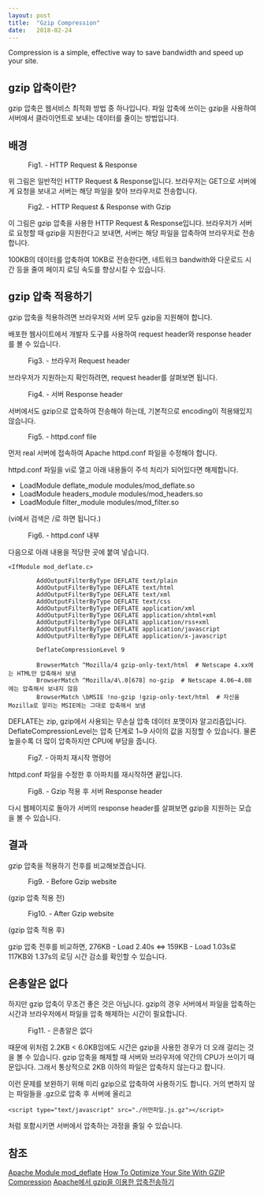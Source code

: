 ```yaml
---
layout: post
title:  "Gzip Compression"
date:   2018-02-24
---
```


<p class="intro"><span class="dropcap">C</span>ompression is a simple, effective way to save bandwidth and speed up your site.</p>

## gzip 압축이란?

gzip 압축은 웹서비스 최적화 방법 중 하나입니다.
파일 압축에 쓰이는 gzip을 사용하여 서버에서 클라이언트로 보내는 데이터를 줄이는 방법입니다.

## 배경

<figure>
	<img src="{{ '/assets/img/2018-02-24-gzip compression/HTTP req res.PNG' }}" alt="">
	<figcaption>Fig1. - HTTP Request & Response</figcaption>
</figure>
위 그림은 일반적인 HTTP Request & Response입니다.
브라우저는 GET으로 서버에게 요청을 보내고 서버는 해당 파일을 찾아 브라우저로 전송합니다.

<figure>
	<img src="{{ '/assets/img/2018-02-24-gzip compression/http compressed.PNG' }}" alt="">
	<figcaption>Fig2. - HTTP Request & Response with Gzip</figcaption>
</figure>
이 그림은 gzip 압축을 사용한 HTTP Request & Response입니다.
브라우저가 서버로 요청할 때 gzip을 지원한다고 보내면, 서버는 해당 파일을 압축하여 브라우저로 전송합니다.

100KB의 데이터를 압축하여 10KB로 전송한다면, 네트워크 bandwith와 다운로드 시간 등을 줄여 페이지 로딩 속도를 향상시킬 수 있습니다.

## gzip 압축 적용하기

gzip 압축을 적용하려면 브라우저와 서버 모두 gzip을 지원해야 합니다.

배포한 웹사이트에서 개발자 도구를 사용하여 request header와 response header를 볼 수 있습니다.

<figure>
	<img src="{{ '/assets/img/2018-02-24-gzip compression/request header gzip.PNG' }}" alt="">
	<figcaption>Fig3. - 브라우저 Request header</figcaption>
</figure>
브라우저가 지원하는지 확인하려면, request header를 살펴보면 됩니다.

<figure>
	<img src="{{ '/assets/img/2018-02-24-gzip compression/response header before.PNG' }}" alt="">
	<figcaption>Fig4. - 서버 Response header</figcaption>
</figure>
서버에서도 gzip으로 압축하여 전송해야 하는데, 기본적으로 encoding이 적용돼있지 않습니다.

<figure>
	<img src="{{ '/assets/img/2018-02-24-gzip compression/파일열기.PNG' }}" alt="">
	<figcaption>Fig5. - httpd.conf file</figcaption>
</figure>
먼저 real 서버에 접속하여 Apache httpd.conf 파일을 수정해야 합니다.

httpd.conf 파일을 vi로 열고 아래 내용들이 주석 처리가 되어있다면 해제합니다.

* LoadModule deflate\_module modules/mod\_deflate\.so
* LoadModule headers\_module modules/mod\_headers\.so
* LoadModule filter\_module modules/mod\_filter\.so

(vi에서 검색은 /로 하면 됩니다.)

<figure>
	<img src="{{ '/assets/img/2018-02-24-gzip compression/복붙내용.PNG' }}" alt="">
	<figcaption>Fig6. - httpd.conf 내부</figcaption>
</figure>
다음으로 아래 내용을 적당한 곳에 붙여 넣습니다.

```
<IfModule mod_deflate.c>

        AddOutputFilterByType DEFLATE text/plain
        AddOutputFilterByType DEFLATE text/html
        AddOutputFilterByType DEFLATE text/xml
        AddOutputFilterByType DEFLATE text/css
        AddOutputFilterByType DEFLATE application/xml
        AddOutputFilterByType DEFLATE application/xhtml+xml
        AddOutputFilterByType DEFLATE application/rss+xml
        AddOutputFilterByType DEFLATE application/javascript
        AddOutputFilterByType DEFLATE application/x-javascript

        DeflateCompressionLevel 9

        BrowserMatch ^Mozilla/4 gzip-only-text/html  # Netscape 4.xx에는 HTML만 압축해서 보냄
        BrowserMatch ^Mozilla/4\.0[678] no-gzip  # Netscape 4.06~4.08에는 압축해서 보내지 않음
        BrowserMatch \bMSIE !no-gzip !gzip-only-text/html  # 자신을 Mozilla로 알리는 MSIE에는 그대로 압축해서 보냄
```

DEFLATE는 zip, gzip에서 사용되는 무손실 압축 데이터 포맷이자 알고리즘입니다.
DeflateCompressionLevel는 압축 단계로 1~9 사이의 값을 지정할 수 있습니다.
물론 높을수록 더 많이 압축하지만 CPU에 부담을 줍니다.

<figure>
	<img src="{{ '/assets/img/2018-02-24-gzip compression/아파치 재시작.PNG' }}" alt="">
	<figcaption>Fig7. - 아파치 재시작 명령어</figcaption>
</figure>
httpd.conf 파일을 수정한 후 아파치를 재시작하면 끝입니다.

<figure>
	<img src="{{ '/assets/img/2018-02-24-gzip compression/after gzip.PNG' }}" alt="">
	<figcaption>Fig8. - Gzip 적용 후 서버 Response header</figcaption>
</figure>
다시 웹페이지로 돌아가 서버의 response header를 살펴보면 gzip을 지원하는 모습을 볼 수 있습니다.

## 결과

gzip 압축을 적용하기 전후를 비교해보겠습니다.
<figure>
	<img src="{{ '/assets/img/2018-02-24-gzip compression/before gzip.png' }}" alt="">
	<figcaption>Fig9. - Before Gzip website</figcaption>
</figure>
(gzip 압축 적용 전)
<figure>
	<img src="{{ '/assets/img/2018-02-24-gzip compression/http after gzip.png' }}" alt="">
	<figcaption>Fig10. - After Gzip website</figcaption>
</figure>
(gzip 압축 적용 후)

gzip 압축 전후를 비교하면,
276KB - Load 2.40s <=> 159KB - Load 1.03s로
117KB와 1.37s의 로딩 시간 감소를 확인할 수 있습니다.

## 은총알은 없다

하지만 gzip 압축이 무조건 좋은 것은 아닙니다.
gzip의 경우 서버에서 파일을 압축하는 시간과 브라우저에서 파일을 압축 해제하는 시간이 필요합니다.
<figure>
	<img src="{{ '/assets/img/2018-02-24-gzip compression/but.PNG' }}" alt="">
	<figcaption>Fig11. - 은총알은 없다</figcaption>
</figure>
때문에 위처럼 2.2KB < 6.0KB임에도 시간은 gzip을 사용한 경우가 더 오래 걸리는 것을 볼 수 있습니다.
gzip 압축을 해제할 때 서버와 브라우저에 약간의 CPU가 쓰이기 때문입니다.
그래서 통상적으로 2KB 이하의 파일은 압축하지 않는다고 합니다.

이런 문제를 보완하기 위해 미리 gzip으로 압축하여 사용하기도 합니다.
거의 변하지 않는 파일들을 .gz으로 압축 후 서버에 올리고

```
<script type="text/javascript" src="./어떤파일.js.gz"></script>
```

처럼 포함시키면 서버에서 압축하는 과정을 줄일 수 있습니다.

## 참조

[Apache Module mod_deflate](https://httpd.apache.org/docs/2.4/en/mod/mod_deflate.html)
[How To Optimize Your Site With GZIP Compression](https://betterexplained.com/articles/how-to-optimize-your-site-with-gzip-compression/)
[Apache에서 gzip을 이용한 압축전송하기](http://www.playnexacro.com/index.html#show:article)